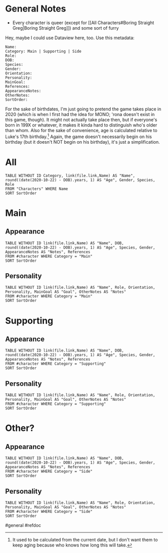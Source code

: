 # General Notes
- Every character is queer (except for [[All Characters#Boring Straight Greg|Boring Straight Greg]]) and some sort of furry

Hey, maybe I could use Dataview here, too. Use this metadata:

```
Name:
Category: Main | Supporting | Side
Role:
DOB:
Species:
Gender:
Orientation:
Personality:
MainGoal:
References:
AppearanceNotes:
OtherNotes:
SortOrder:
```

For the sake of birthdates, I'm just going to pretend the game takes place in 2020 (which is when I first had the idea for MONO; 'rona doesn't exist in this game, though). It might not actually take place then, but if everyone's born in 199X or whatever, it makes it kinda hard to distinguish who's older than whom. Also for the sake of convenience, age is calculated relative to Luke's 17th birthday.[^age] Again, the game doesn't necessarily begin on his birthday (but it doesn't NOT begin on his birthday), it's just a simplification.

[^age]: It used to be calculated from the current date, but I don't want them to keep aging because who knows how long this will take.

# All
```dataview
TABLE WITHOUT ID Category, link(file.link,Name) AS "Name", round((date(2020-10-22) - DOB).years, 1) AS "Age", Gender, Species, Role
FROM "Characters" WHERE Name
SORT SortOrder
```

# Main
## Appearance
```dataview
TABLE WITHOUT ID link(file.link,Name) AS "Name", DOB, round((date(2020-10-22) - DOB).years, 1) AS "Age", Species, Gender, AppearanceNotes AS "Notes", References
FROM #character WHERE Category = "Main"
SORT SortOrder
```

## Personality
```dataview
TABLE WITHOUT ID link(file.link,Name) AS "Name", Role, Orientation, Personality, MainGoal AS "Goal", OtherNotes AS "Notes"
FROM #character WHERE Category = "Main"
SORT SortOrder
```

# Supporting
## Appearance
```dataview
TABLE WITHOUT ID link(file.link,Name) AS "Name", DOB, round((date(2020-10-22) - DOB).years, 1) AS "Age", Species, Gender, AppearanceNotes AS "Notes", References
FROM #character WHERE Category = "Supporting"
SORT SortOrder
```

## Personality
```dataview
TABLE WITHOUT ID link(file.link,Name) AS "Name", Role, Orientation, Personality, MainGoal AS "Goal", OtherNotes AS "Notes"
FROM #character WHERE Category = "Supporting"
SORT SortOrder
```

# Other?
## Appearance
```dataview
TABLE WITHOUT ID link(file.link,Name) AS "Name", DOB, round((date(2020-10-22) - DOB).years, 1) AS "Age", Species, Gender, AppearanceNotes AS "Notes", References
FROM #character WHERE Category = "Side"
SORT SortOrder
```

## Personality
```dataview
TABLE WITHOUT ID link(file.link,Name) AS "Name", Role, Orientation, Personality, MainGoal AS "Goal", OtherNotes AS "Notes"
FROM #character WHERE Category = "Side"
SORT SortOrder
```

#general #refdoc 